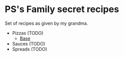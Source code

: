 # PS's Family secret recipes

Set of recipes as given by my grandma.

* Pizzas (TODO)
    - [Base](./pizza/base.md)
* Sauces (TODO)
* Spreads (TODO)
